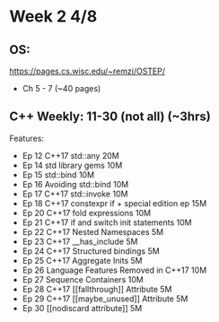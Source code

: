 # Week 2 4/8

## OS: 
https://pages.cs.wisc.edu/~remzi/OSTEP/
- Ch 5 - 7 (~40 pages)

## C++ Weekly: 11-30 (not all) (~3hrs)

Features:
- Ep 12 C++17 std::any 20M
- Ep 14 std library gems 10M
- Ep 15 std::bind 10M
- Ep 16 Avoiding std::bind 10M
- Ep 17 C++17 std::invoke 10M
- Ep 18 C++17 constexpr if + special edition ep 15M
- Ep 20 C++17 fold expressions 10M
- Ep 21 C++17 if and switch init statements 10M
- Ep 22 C++17 Nested Namespaces 5M
- Ep 23 C++17 __has_include 5M
- Ep 24 C++17 Structured bindings 5M
- Ep 25 C++17 Aggregate Inits 5M
- Ep 26 Language Features Removed in C++17 10M
- Ep 27 Sequence Containers 10M
- Ep 28 C++17 [[fallthrough]] Attribute 5M
- Ep 29 C++17 [[maybe_unused]] Attribute 5M 
- Ep 30 [[nodiscard attribute]] 5M